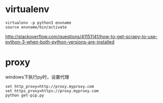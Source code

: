 # virtualenv

```
virtualenv -p python3 envname
source envname/bin/activate
```

http://stackoverflow.com/questions/41151141/how-to-get-scrapy-to-use-python-3-when-both-python-versions-are-installed

# proxy

windows下执行py时，设置代理

```
set http_proxy=http://proxy.myproxy.com
set https_proxy=https://proxy.myproxy.com
python get-pip.py
```
